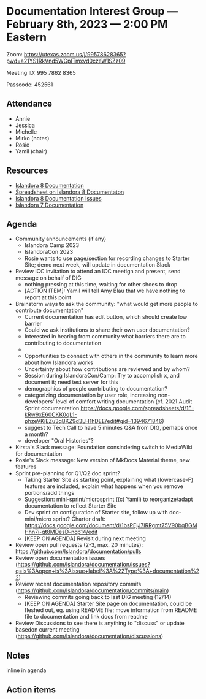 # Documentation Interest Group — February 8th, 2023 — 2:00 PM Eastern

Zoom: https://utexas.zoom.us/j/99578628365?pwd=a21YS1RkVnd5WGpITmxvd0czeW1SZz09

Meeting ID: 995 7862 8365

Passcode: 452561

## Attendance

* Annie
* Jessica
* Michelle
* Mirko (notes)
* Rosie
* Yamil (chair)

## Resources
* [Islandora 8 Documentation](https://islandora.github.io/documentation/)
* [Spreadsheet on Islandora 8 Documentaton](https://docs.google.com/spreadsheets/d/1E-kRw9xE60CKK0qL1-phzeVKjEZu3qBKZ9d3LH1hDEE/edit?usp=sharing)
* [Islandora 8 Documentation Issues](https://github.com/Islandora/documentation/issues?q=is%3Aopen+is%3Aissue+label%3A%22Type%3A+documentation%22)
* [Islandora 7 Documentation](https://wiki.lyrasis.org/display/ISLANDORA/Start)

## Agenda
- Community announcements (if any)
   - Islandora Camp 2023
   - IslandoraCon 2023 
   - Rosie wants to use page/section for recording changes to Starter Site; demo next week, will update in documentation Slack
- Review ICC invitation to attend an ICC meetign and present, send message on behalf of DIG
   - nothing pressing at this time, waiting for other shoes to drop
   - [ACTION ITEM]: Yamil will tell Amy Blau that we have nothing to report at this point
- Brainstorm ways to ask the community: "what would get more people to contribute documentation"
   - Current documentation has edit button, which should create low barrier
   - Could we ask institutions to share their own user documentation?
   - Interested in hearing from community what barriers there are to contributing to documentation
   - 
   - Opportunities to connect with others in the community to learn more about how Islandora works
   - Uncertainty about how contributions are reviewed and by whom?
   - Session during IslandoraCon/Camp: Try to accomplish x, and document it; need test server for this
   - demographics of people contributing to documentation? 
   - categorizing documentation by user role, increasing non-developers' level of comfort writing documentation (cf. 2021 Audit Sprint documentation https://docs.google.com/spreadsheets/d/1E-kRw9xE60CKK0qL1-phzeVKjEZu3qBKZ9d3LH1hDEE/edit#gid=1394671846)
   - suggest to Tech Call to have 5 minutes Q&A from DIG, perhaps once a month?
   - developer "Oral Histories"?
- Kirsta's Slack message: Foundation consindering switch to MediaWiki for documentation
- Rosie's Slack message: New version of MkDocs Material theme, new features
- Sprint pre-planning for Q1/Q2 doc sprint?
    - Taking Starter Site as starting point, explaining what (lowercase-F) features are included, explain what happens when you remove portions/add things
    - Suggestion: mini-sprint/microsprint ((c) Yamil) to reorganize/adapt documentation to reflect Starter Site
    - Dev sprint on configuration of Starter site, follow up with doc-mini/micro sprint? Charter draft: https://docs.google.com/document/d/1bsPEjJ7lRRgmt75V90bqBGMHhn7i-qt8MDesD-ncp14/edit
    - [KEEP ON AGENDA] Revisit during next meeting
- Review open pull requests (2-3, max. 20 minutes): https://github.com/Islandora/documentation/pulls
- Review open documentation issues (https://github.com/Islandora/documentation/issues?q=is%3Aopen+is%3Aissue+label%3A%22Type%3A+documentation%22)
- Review recent documentation repository commits (https://github.com/Islandora/documentation/commits/main)
    - Reviewing commits going back to last DIG meeting (12/14)
    - [KEEP ON AGENDA] Starter Site page on documentation, could be fleshed out, eg. using README file; move information from README file to documentation and link docs from readme
- Review Discussions to see there is anything to "discuss" or update basedon current meeting (https://github.com/Islandora/documentation/discussions)

## Notes
inline in agenda

## Action items
